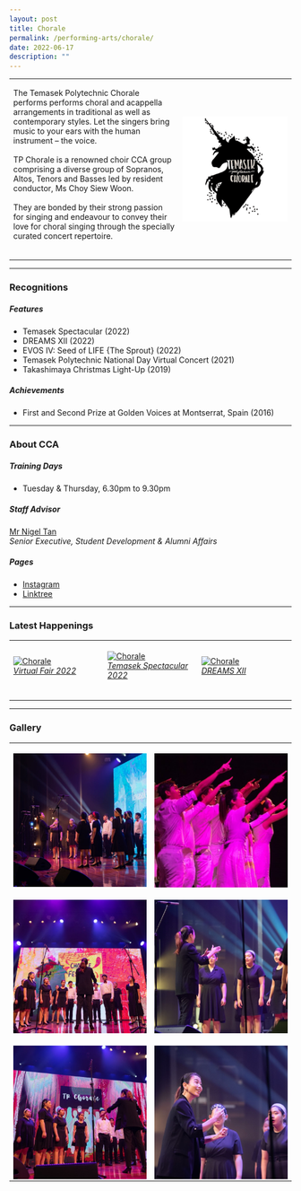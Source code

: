 ```yaml
---
layout: post
title: Chorale
permalink: /performing-arts/chorale/
date: 2022-06-17
description: ""
---
```

<table>
	<tbody>
		<tr>
			<td>
				<p>
                    The Temasek Polytechnic Chorale performs performs choral and acappella arrangements in traditional as well as contemporary styles. Let the singers bring music to your ears with the human instrument – the voice. 
					<br>
					<br>
                    TP Chorale is a renowned choir CCA group comprising a diverse group of Sopranos, Altos, Tenors and Basses led by resident conductor, Ms Choy Siew Woon. 
					<br>
					<br>
                    They are bonded by their strong passion for singing and endeavour to convey their love for choral singing through the specially curated concert repertoire.
                    <br>
                    <br>
				</p>
			</td>
			<td style="width:40%">
				<img alt="Chorale" style="display:block;margin-left:auto;margin-right:auto;" src="/images/Arts/Chorale/Chorale_logo.png">
			</td>
		</tr>
	</tbody>
</table>
	
<hr>
	
### Recognitions

##### Features
	
<ul>
    <li>Temasek Spectacular (2022)</li>
    <li>DREAMS XII (2022)</li>     
    <li>EVOS IV: Seed of LIFE {The Sprout} (2022)</li>
    <li>Temasek Polytechnic National Day Virtual Concert (2021)</li>
    <li>Takashimaya Christmas Light-Up (2019)</li>  
</ul>

##### Achievements
	
<ul>
    <li>First and Second Prize at Golden Voices at Montserrat, Spain (2016)</li>      
</ul>

<hr>

### About CCA

##### Training Days
            
<ul>    
    <li>Tuesday & Thursday, 6.30pm to 9.30pm</li>
</ul>


##### Staff Advisor

<p>
	<a href="mailto:nigeltan@tp.edu.sg">Mr Nigel Tan</a>
	<br>
	<i>Senior Executive, Student Development & Alumni Affairs</i>
</p>

##### Pages

<ul>
	<li><a href="https://www.instagram.com/tpchorale">Instagram</a></li>
    <li><a href="linktr.ee/tp.chorale">Linktree</a></li>
</ul>

<hr>

### Latest Happenings

<table>
    <tr>
        <td style="width:33%"><br>
            <a href="https://www.instagram.com/p/CcsIBpJvXpl/">
                <image src="/images/Arts/Chorale/CHORALE_Virtual Fair 2022.png" style="display:block;margin-left:auto;margin-right:auto;" alt="Chorale">
                <h6 style="margin-top:0%">Virtual Fair 2022</h6>
                </image>
            </a>
        </td>
        <td style="width:33%"><br>
            <a href="https://www.instagram.com/p/CcNM5Y0PbWl/">
                <image src="/images/Arts/Chorale/CHORALE_Temasek Spectacular.png" style="display:block;margin-left:auto;margin-right:auto;" alt="Chorale">
                <h6 style="margin-top:0%">Temasek Spectacular 2022</h6>
                </image>
            </a>
        </td>
        <td style="width:33%"><br>
            <a href="https://www.instagram.com/p/CbaE6TppP9c/">
                <image src="/images/Arts/Chorale/CHORALE_DREAMS XII.png" style="display:block;margin-left:auto;margin-right:auto;" alt="Chorale">
                <h6 style="margin-top:0%">DREAMS XII</h6>    
                </image>
            </a>
        </td>
    </tr>
</table>
	
<hr>

### Gallery

<table>
	<tbody>
		<tr>
			<td style="width:50%"><br>
				<img alt="Chorale" style="display:block;margin-left:auto;margin-right:auto;" src="/images/Arts/Chorale/Chorale_pic_1.jpg">
			</td>
			<td style="width:50%"><br>
				<img alt="Chorale" style="display:block;margin-left:auto;margin-right:auto;" src="/images/Arts/Chorale/Chorale_pic_2.jpg">
			</td>
		</tr>
		<tr>
			<td style="width:50%"><br>
				<img alt="Chorale" style="display:block;margin-left:auto;margin-right:auto;" src="/images/Arts/Chorale/Chorale_pic_3.jpg">
			</td>
			<td style="width:50%"><br>
				<img alt="Chorale" style="display:block;margin-left:auto;margin-right:auto;" src="/images/Arts/Chorale/Chorale_pic_4.jpg">
			</td>
		</tr>
		<tr>
			<td style="width:50%"><br>
				<img alt="Chorale" style="display:block;margin-left:auto;margin-right:auto;" src="/images/Arts/Chorale/Chorale_pic_5.jpg">
			</td>
			<td style="width:50%"><br>
				<img alt="Chorale" style="display:block;margin-left:auto;margin-right:auto;" src="/images/Arts/Chorale/Chorale_pic_6.jpg">
			</td>
		</tr>
	</tbody>
</table>